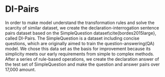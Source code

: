 # DI-Pairs
In order to make model understand the transformation rules and solve the scarcity of similar dataset, we create the declaration-interrogation sentence pairs dataset based on the SimpleQuestion dataset\cite{bordes2015large}, called DI-Pairs.
The SimpleQuestion is a dataset including concise questions, which are originally aimed to train the question-answering(QA) model. We chose this data set as the basis for improvement because its simplicity meets our early requirements from simple to complex methods. After a series of rule-based operations, we create the declaration answer of the test set of SimpleQuestion and make the question and answer pairs over 17,000 amount. 

